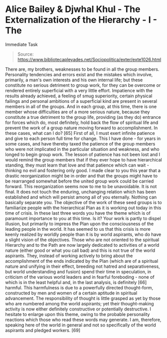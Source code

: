 # Alice Bailey & Djwhal Khul - The Externalization of the Hierarchy - I - The
Immediate Task

> Source: https://www.bibliotecapleyades.net/Sociopolitica/exter/exte1026.html

There are, my brothers, weaknesses to be found in all the group members. Personality tendencies and errors exist and the mistakes which involve, primarily, a man's own interests and his own internal life; but these constitute no serious detriment to group work, for they can be overcome or rendered entirely superficial with a very little effort. Impatience with the results already achieved, a feeling of smug superiority, certain physical failings and personal ambitions of a superficial kind are present in several members in all of the groups. And in each group, at this time, there is one member whose difficulties are of a more serious nature, because they constitute a true detriment to the group life, providing (as they do) entrance for forces which do, most definitely, hold back the flow of spiritual life and prevent the work of a group nature moving forward to accomplishment. In these cases, what can I do? [65]
First of all, I must exert infinite patience and give to each person full time for change. This I have done - for years in some cases, and have thereby taxed the patience of the group members who were not implicated in the particular situation and weakness, and who longed to begin group work. The lesson of patience has not been lost and I would remind the group members that if they ever hope to have hierarchical standing, they must learn that love and that patience which can wait - thinking no evil and fostering only good.
I made clear to you this year that a drastic reorganization might be in order and that the groups might have to be rearranged somewhat before the united group work could be carried forward. This reorganization seems now to me to be unavoidable. It is not final. It does not touch the enduring, unchanging relation which has been established and which will persist among all of you eternally. Nothing can basically separate you.
The objective of the work of these seed groups is to familiarize people with the hierarchical Plan as it is working out today in this time of crisis. In these last three words you have the theme which is of paramount importance to you at this time. Is it? Your work is partly to dispel illusion, but primarily to impress the Plan upon the consciousness of the leading people in the world. It has seemed to us that this crisis is more keenly realized by worldly people than it is by world aspirants, who do have a slight vision of the objectives. Those who are not oriented to the spiritual Hierarchy and to the Path are now largely dedicated to activities of a world nature (either good or what you call bad) and this is not true of the world aspirants. They, instead of working actively to bring about the accomplishment of the ends indicated by the Plan (which are of a spiritual nature and unifying in their effect, breeding not hatred and separativeness, but world understanding and fusion) spend their time in speculation, in criticism of the various world leaders and in fearful foreboding - none of which is in the least helpful and, in the last analysis, is definitely [66] harmful. This harmfulness is due to a powerfully directed thought-form, constructed by men and women of a certain aptitude in spiritual advancement.
The responsibility of thought is little grasped as yet by those who are numbered among the world aspirants; yet their thought-making activity is now either definitely constructive or potentially destructive. I hesitate to enlarge upon this theme, owing to the probable personality reactions which those who read these words may generate. I am, therefore, speaking here of the world in general and not so specifically of the world aspirants and pledged workers. [69]
